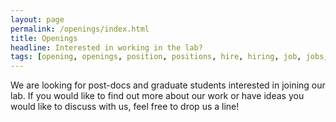 ```yaml
---
layout: page
permalink: /openings/index.html
title: Openings
headline: Interested in working in the lab?
tags: [opening, openings, position, positions, hire, hiring, job, jobs, employment]
---
```


We are looking for post-docs and graduate students interested in joining our
lab. If you would like to find out more about our work or have ideas you would
like to discuss with us, feel free to drop us a line!
